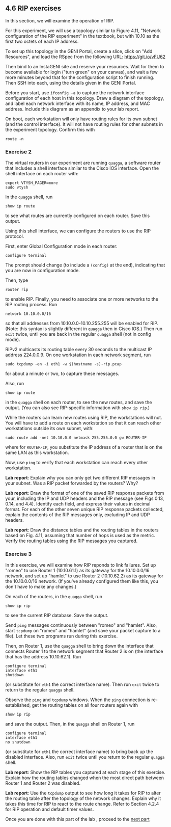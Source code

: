 ## 4.6 RIP exercises

In this section, we will examine the operation of RIP.

For this experiment, we will use a topology similar to Figure 4.11, "Network configuration of the RIP experiment" in the textbook, but with 10.10 as the first two octets of each IP address.

To set up this topology in the GENI Portal, create a slice, click on "Add Resources", and load the RSpec from the following URL: https://git.io/vFU62

Then bind to an InstaGENI site and reserve your resources. Wait for them to become available for login ("turn green" on your canvas), and wait a few more minutes beyond that for the configuration script to finish running. Then SSH into each, using the details given in the GENI Portal.

Before you start, use `ifconfig -a` to capture the network interface configuration of each host in this topology. Draw a diagram of the topology, and label each network interface with its name, IP address, and MAC address. Include this diagram as an appendix to your lab report.

On boot, each workstation will only have routing rules for its own subnet (and the control interface). It will not have routing rules for other subnets in the experiment topology. Confirm this with

```
route -n
```

### Exercise 2

The virtual routers in our experiment are running `quagga`, a software router that includes a shell interface similar to the Cisco IOS interface. Open the shell interface on each router with:

```
export VTYSH_PAGER=more
sudo vtysh
```

In the `quagga` shell, run

```
show ip route
```

to see what routes are currently configured on each router. Save this output.

Using this shell interface, we can configure the routers to use the RIP protocol.

First, enter Global Configuration mode in each router:


```
configure terminal
```

The prompt should change (to include a `(config)` at the end), indicating that you are now in configuration mode.

Then, type

```
router rip
```

to enable RIP. Finally, you need to associate one or more networks to the RIP routing process. Run

```
network 10.10.0.0/16
```

so that all addresses from 10.10.0.0-10.10.255.255 will be enabled for RIP. (Note: this syntax is slightly different in `quagga` then in Cisco IOS.) Then run `exit` twice, until you are back in the regular `quagga` shell (not in config mode).

RIPv2 multicasts its routing table every 30 seconds to the multicast IP address 224.0.0.9. On one workstation in each network segment, run

```
sudo tcpdump -en -i eth1 -w $(hostname -s)-rip.pcap
```

for about a minute or two, to capture these messages.

Also, run

```
show ip route
```

in the `quagga` shell on each router, to see the new routes, and save the output. (You can also see RIP-specific information with `show ip rip`.)

While the routers can learn new routes using RIP, the workstations will not. You will have to add a route on each workstation so that it can reach other workstations outside its own subnet, with:

```
sudo route add -net 10.10.0.0 netmask 255.255.0.0 gw ROUTER-IP
```

where for `ROUTER-IP`, you substitute the IP address of a router that is on the same LAN as this workstation. 


Now, use `ping` to verify that each workstation can reach every other workstation.

**Lab report**: Explain why you can only get two different RIP messages in your subnet. Was a RIP packet forwarded by the routers? Why?

**Lab report**: Draw the format of one of the saved RIP response packets from your, including the IP and UDP headers and the RIP message (see Figs 0.13, 0.14, and 4.4). Identify each field, and express their values in decimal format. For each of the other seven unique RIP response packets collected, explain the contents of the RIP messages only, excluding IP and UDP headers.

**Lab report**: Draw the distance tables and the routing tables in the routers based on Fig. 4.11, assuming that number of hops is used as the metric. Verify the routing tables using the RIP messages you captured.

### Exercise 3

In this exercise, we will examine how RIP reponds to link failures. Set up "romeo" to use Router 1 (10.10.61.1) as its gateway for the 10.10.0.0/16 network, and set up "hamlet" to use Router 2 (10.10.62.2) as its gateway for the 10.10.0.0/16 network. (If you've already configured them like this, you don't have to make any changes.)

On each of the routers, in the `quagga` shell, run

```
show ip rip
```

to see the current RIP database. Save the output.

Send `ping` messages continuously between "romeo" and "hamlet". Also, start `tcpdump` on "romeo" and "hamlet" (and save your packet capture to a file). Let these two programs run during this exercise.

Then, on Router 1, use the `quagga` shell to bring down the interface that connects Router 1 to the network segment that Router 2 is on (the interface that has the address 10.10.62.1). Run

```
configure terminal
interface eth1
shutdown
```

(or substitute for `eth1` the correct interface name). Then run `exit` twice to return to the regular `quagga` shell.


Observe the `ping` and `tcpdump` windows. When the `ping` connection is re-established, get the routing tables on all four routers again with 

```
show ip rip
```

and save the output. Then, in the `quagga` shell on Router 1, run

```
configure terminal
interface eth1
no shutdown
```

(or substitute for `eth1` the correct interface name) to bring back up the disabled interface. Also, run `exit` twice until you return to the regular `quagga` shell.

**Lab report**: Show the RIP tables you captured at each stage of this exercise. Explain how the routing tables changed when the most direct path between Router 1 and Router 2 was disabled.

**Lab report**: Use the `tcpdump` output to see how long it takes for RIP to alter the routing table after the topology of the network changes. Explain why it takes this time for RIP to react to the route change. Refer to Section 4.2.4 for RIP operation and default timer values.

Once you are done with this part of the lab , proceed to the [next part](el5373-lab4-47.md)
